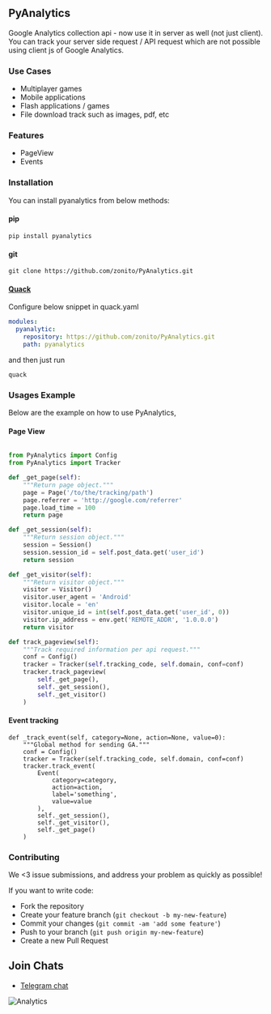 ## PyAnalytics

Google Analytics collection api - now use it in server as well (not just client). You can track your server side  request / API request which are not possible using client js of Google Analytics.

### Use Cases

* Multiplayer games
* Mobile applications
* Flash applications / games
* File download track such as images, pdf, etc

### Features

* PageView
* Events

### Installation

You can install pyanalytics from below methods:

#### pip

```
pip install pyanalytics
```

#### git

```
git clone https://github.com/zonito/PyAnalytics.git
```

#### [Quack](https://github.com/Autodesk/quack)

Configure below snippet in quack.yaml

```yaml
modules:
  pyanalytic:
    repository: https://github.com/zonito/PyAnalytics.git
    path: pyanalytics
```

and then just run 

```
quack
```

### Usages Example

Below are the example on how to use PyAnalytics,

#### Page View

```python

from PyAnalytics import Config
from PyAnalytics import Tracker

def _get_page(self):
    """Return page object."""
    page = Page('/to/the/tracking/path')
    page.referrer = 'http://google.com/referrer'
    page.load_time = 100
    return page

def _get_session(self):
    """Return session object."""
    session = Session()
    session.session_id = self.post_data.get('user_id')
    return session

def _get_visitor(self):
    """Return visitor object."""
    visitor = Visitor()
    visitor.user_agent = 'Android'
    visitor.locale = 'en'
    visitor.unique_id = int(self.post_data.get('user_id', 0))
    visitor.ip_address = env.get('REMOTE_ADDR', '1.0.0.0')
    return visitor

def track_pageview(self):
    """Track required information per api request."""
    conf = Config()
    tracker = Tracker(self.tracking_code, self.domain, conf=conf)
    tracker.track_pageview(
        self._get_page(),
        self._get_session(),
        self._get_visitor()
    )
```

#### Event tracking

```
def _track_event(self, category=None, action=None, value=0):
    """Global method for sending GA."""
    conf = Config()
    tracker = Tracker(self.tracking_code, self.domain, conf=conf)
    tracker.track_event(
        Event(
            category=category,
            action=action,
            label='something',
            value=value
        ),
        self._get_session(),
        self._get_visitor(),
        self._get_page()
    )
```

### Contributing
We <3 issue submissions, and address your problem as quickly as possible!

If you want to write code:

* Fork the repository
* Create your feature branch (`git checkout -b my-new-feature`)
* Commit your changes (`git commit -am 'add some feature'`)
* Push to your branch (`git push origin my-new-feature`)
* Create a new Pull Request

## Join Chats

* [Telegram chat](https://telegram.me/pyanalytics)

![Analytics](https://ga-beacon.appspot.com/UA-68498210-3/pyanalytics/repo)
